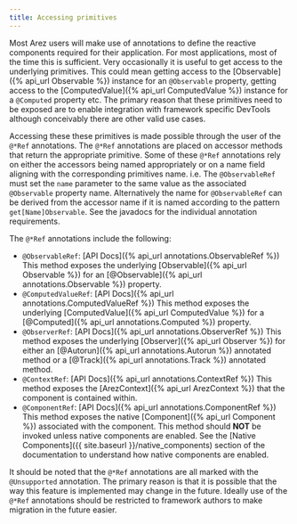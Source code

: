 ```yaml
---
title: Accessing primitives
---
```


Most Arez users will make use of annotations to define the reactive components required for their application.
For most applications, most of the time this is sufficient. Very occasionally it is useful to get access to the
underlying primitives. This could mean getting access to the [Observable]({% api_url Observable %}) instance for
an `@Observable` property, getting access to the [ComputedValue]({% api_url ComputedValue %}) instance for a
`@Computed` property etc. The primary reason that these primitives need to be exposed are to enable integration
with framework specific DevTools although conceivably there are other valid use cases.

Accessing these these primitives is made possible through the user of the `@*Ref` annotations. The `@*Ref`
annotations are placed on accessor methods that return the appropriate primitive. Some of these `@*Ref` annotations
rely on either the accessors being named appropriately or on a name field aligning with the corresponding
primitives name. i.e. The `@ObservableRef` must set the `name` parameter to the same value as the associated
`@Observable` property name. Alternatively the name for `@ObservableRef` can be derived from the accessor name if
it is named according to the pattern `get[Name]Observable`. See the javadocs for the individual annotation
requirements.

The `@*Ref` annotations include the following:

* `@ObservableRef`: [API Docs]({% api_url annotations.ObservableRef %})
  This method exposes the underlying [Observable]({% api_url Observable %}) for an
  [@Observable]({% api_url annotations.Observable %}) property.
* `@ComputedValueRef`: [API Docs]({% api_url annotations.ComputedValueRef %})
  This method exposes the underlying [ComputedValue]({% api_url ComputedValue %}) for a
  [@Computed]({% api_url annotations.Computed %}) property.
* `@ObserverRef`: [API Docs]({% api_url annotations.ObserverRef %})
  This method exposes the underlying [Observer]({% api_url Observer %}) for either an
  [@Autorun]({% api_url annotations.Autorun %}) annotated method or a [@Track]({% api_url annotations.Track %})
  annotated method.
* `@ContextRef`: [API Docs]({% api_url annotations.ContextRef %})
  This method exposes the [ArezContext]({% api_url ArezContext %}) that the component is contained within.
* `@ComponentRef`: [API Docs]({% api_url annotations.ComponentRef %})
  This method exposes the native [Component]({% api_url Component %}) associated with the component. This method
  should **NOT** be invoked unless native components are enabled. See the [Native Components]({{ site.baseurl }}/native_components)
  section of the documentation to understand how native components are enabled.

It should be noted that the `@*Ref` annotations are all marked with the `@Unsupported` annotation. The primary
reason is that it is possible that the way this feature is implemented may change in the future. Ideally use of
the `@*Ref` annotations should be restricted to framework authors to make migration in the future easier.
